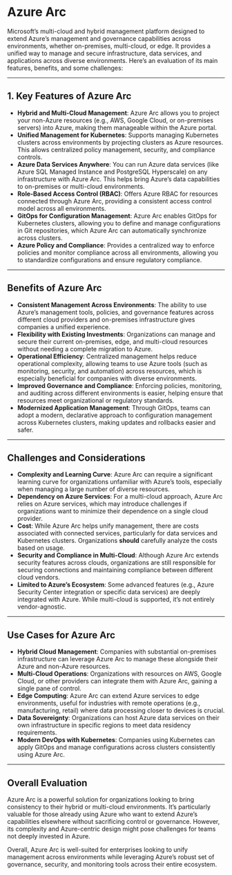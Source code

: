 # Azure Arc

 Microsoft’s multi-cloud and hybrid management platform designed to extend Azure’s management and governance capabilities across environments, whether on-premises, multi-cloud, or edge. It provides a unified way to manage and secure infrastructure, data services, and applications across diverse environments. Here’s an evaluation of its main features, benefits, and some challenges:

---

## **1. Key Features of Azure Arc**

- **Hybrid and Multi-Cloud Management**: Azure Arc allows you to project your non-Azure resources (e.g., AWS, Google Cloud, or on-premises servers) into Azure, making them manageable within the Azure portal.
- **Unified Management for Kubernetes**: Supports managing Kubernetes clusters across environments by projecting clusters as Azure resources. This allows centralized policy management, security, and compliance controls.
- **Azure Data Services Anywhere**: You can run Azure data services (like Azure SQL Managed Instance and PostgreSQL Hyperscale) on any infrastructure with Azure Arc. This helps bring Azure’s data capabilities to on-premises or multi-cloud environments.
- **Role-Based Access Control (RBAC)**: Offers Azure RBAC for resources connected through Azure Arc, providing a consistent access control model across all environments.
- **GitOps for Configuration Management**: Azure Arc enables GitOps for Kubernetes clusters, allowing you to define and manage configurations in Git repositories, which Azure Arc can automatically synchronize across clusters.
- **Azure Policy and Compliance**: Provides a centralized way to enforce policies and monitor compliance across all environments, allowing you to standardize configurations and ensure regulatory compliance.

---

## **Benefits of Azure Arc**

- **Consistent Management Across Environments**: The ability to use Azure’s management tools, policies, and governance features across different cloud providers and on-premises infrastructure gives companies a unified experience.
- **Flexibility with Existing Investments**: Organizations can manage and secure their current on-premises, edge, and multi-cloud resources without needing a complete migration to Azure.
- **Operational Efficiency**: Centralized management helps reduce operational complexity, allowing teams to use Azure tools (such as monitoring, security, and automation) across resources, which is especially beneficial for companies with diverse environments.
- **Improved Governance and Compliance**: Enforcing policies, monitoring, and auditing across different environments is easier, helping ensure that resources meet organizational or regulatory standards.
- **Modernized Application Management**: Through GitOps, teams can adopt a modern, declarative approach to configuration management across Kubernetes clusters, making updates and rollbacks easier and safer.

---

## **Challenges and Considerations**

- **Complexity and Learning Curve**: Azure Arc can require a significant learning curve for organizations unfamiliar with Azure’s tools, especially when managing a large number of diverse resources.
- **Dependency on Azure Services**: For a multi-cloud approach, Azure Arc relies on Azure services, which may introduce challenges if organizations want to minimize their dependence on a single cloud provider.
- **Cost**: While Azure Arc helps unify management, there are costs associated with connected services, particularly for data services and Kubernetes clusters. Organizations **should** carefully analyze the costs based on usage.
- **Security and Compliance in Multi-Cloud**: Although Azure Arc extends security features across clouds, organizations are still responsible for securing connections and maintaining compliance between different cloud vendors.
- **Limited to Azure’s Ecosystem**: Some advanced features (e.g., Azure Security Center integration or specific data services) are deeply integrated with Azure. While multi-cloud is supported, it’s not entirely vendor-agnostic.

---

## **Use Cases for Azure Arc**

- **Hybrid Cloud Management**: Companies with substantial on-premises infrastructure can leverage Azure Arc to manage these alongside their Azure and non-Azure resources.
- **Multi-Cloud Operations**: Organizations with resources on AWS, Google Cloud, or other providers can integrate them with Azure Arc, gaining a single pane of control.
- **Edge Computing**: Azure Arc can extend Azure services to edge environments, useful for industries with remote operations (e.g., manufacturing, retail) where data processing closer to devices is crucial.
- **Data Sovereignty**: Organizations can host Azure data services on their own infrastructure in specific regions to meet data residency requirements.
- **Modern DevOps with Kubernetes**: Companies using Kubernetes can apply GitOps and manage configurations across clusters consistently using Azure Arc.

---

## **Overall Evaluation**

Azure Arc is a powerful solution for organizations looking to bring consistency to their hybrid or multi-cloud environments. It’s particularly valuable for those already using Azure who want to extend Azure’s capabilities elsewhere without sacrificing control or governance. However, its complexity and Azure-centric design might pose challenges for teams not deeply invested in Azure. 

Overall, Azure Arc is well-suited for enterprises looking to unify management across environments while leveraging Azure’s robust set of governance, security, and monitoring tools across their entire ecosystem. 